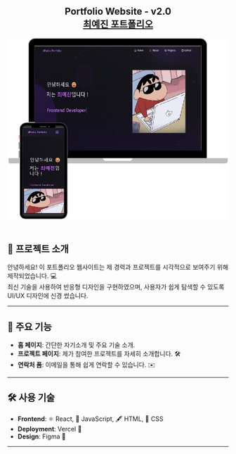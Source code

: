 <h2 align="center">
  Portfolio Website - v2.0<br/>
  <a href="http://react-portfolio-kappa-two.vercel.app/" target="_blank">최예진 포트폴리오</a>
</h2>
<div align="center">
  <img alt="Demo" src="./Images/readme.png" />
</div>

<br/>

## 📝 프로젝트 소개
안녕하세요! 이 포트폴리오 웹사이트는 제 경력과 프로젝트를 시각적으로 보여주기 위해 제작되었습니다. 💻  
최신 기술을 사용하여 반응형 디자인을 구현하였으며, 사용자가 쉽게 탐색할 수 있도록 UI/UX 디자인에 신경 썼습니다.

---

## 🚀 주요 기능
- **홈 페이지**: 간단한 자기소개 및 주요 기술 소개.
- **프로젝트 페이지**: 제가 참여한 프로젝트를 자세히 소개합니다. 🛠️
- **연락처 폼**: 이메일을 통해 쉽게 연락할 수 있습니다. ✉️

---

## 🛠️ 사용 기술
- **Frontend**: ⚛️ React, 💛 JavaScript, 🖋️ HTML, 🎨 CSS
- **Deployment**: Vercel 🚀
- **Design**: Figma 🎨

---
